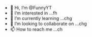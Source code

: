 - 👋 Hi, I’m @FunnyYT
- 👀 I’m interested in ...fh
- 🌱 I’m currently learning ...chg
- 💞️ I’m looking to collaborate on ...chg
- 📫 How to reach me ...ch

<!---
FunnyYT/FunnyYT is a ✨ special ✨ repository because its `README.md` (this file) appears on your GitHub profile.
You can click the Preview link to take a look at your changes.
--->
